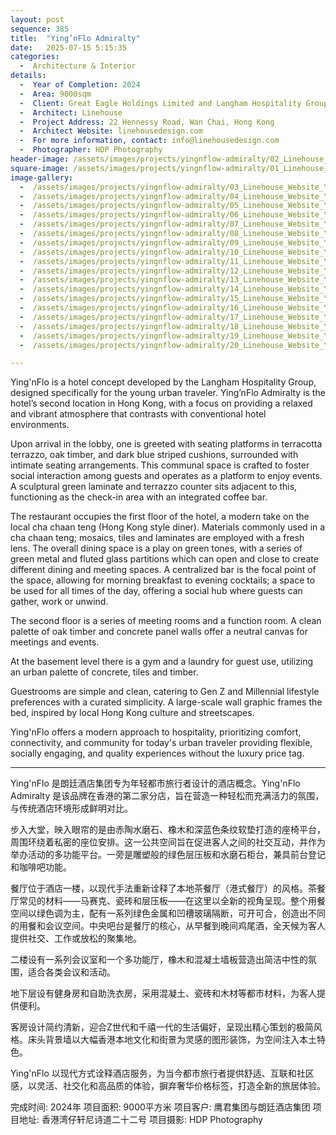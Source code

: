 ```yaml
---
layout: post
sequence: 385
title:  "Ying’nFlo Admiralty"
date:   2025-07-15 5:15:35
categories:
  -  Architecture & Interior
details:
  -  Year of Completion: 2024
  -  Area: 9000sqm  
  -  Client: Great Eagle Holdings Limited and Langham Hospitality Group
  -  Architect: Linehouse
  -  Project Address: 22 Hennessy Road, Wan Chai, Hong Kong
  -  Architect Website: linehousedesign.com
  -  For more information, contact: info@linehousedesign.com
  -  Photographer: HDP Photography
header-image: /assets/images/projects/yingnflow-admiralty/02_Linehouse_Website_YingnFlo_Admiralty_Header.jpg
square-image: /assets/images/projects/yingnflow-admiralty/01_Linehouse_Website_YingnFlo_Admiralty_Projects.jpg
image-gallery:
  -  /assets/images/projects/yingnflow-admiralty/03_Linehouse_Website_YingnFlo_Admiralty.jpg
  -  /assets/images/projects/yingnflow-admiralty/04_Linehouse_Website_YingnFlo_Admiralty.jpg
  -  /assets/images/projects/yingnflow-admiralty/05_Linehouse_Website_YingnFlo_Admiralty.jpg
  -  /assets/images/projects/yingnflow-admiralty/06_Linehouse_Website_YingnFlo_Admiralty.jpg
  -  /assets/images/projects/yingnflow-admiralty/07_Linehouse_Website_YingnFlo_Admiralty.jpg
  -  /assets/images/projects/yingnflow-admiralty/08_Linehouse_Website_YingnFlo_Admiralty.jpg
  -  /assets/images/projects/yingnflow-admiralty/09_Linehouse_Website_YingnFlo_Admiralty.jpg
  -  /assets/images/projects/yingnflow-admiralty/10_Linehouse_Website_YingnFlo_Admiralty.jpg
  -  /assets/images/projects/yingnflow-admiralty/11_Linehouse_Website_YingnFlo_Admiralty.jpg
  -  /assets/images/projects/yingnflow-admiralty/12_Linehouse_Website_YingnFlo_Admiralty.jpg
  -  /assets/images/projects/yingnflow-admiralty/13_Linehouse_Website_YingnFlo_Admiralty.jpg
  -  /assets/images/projects/yingnflow-admiralty/14_Linehouse_Website_YingnFlo_Admiralty.jpg
  -  /assets/images/projects/yingnflow-admiralty/15_Linehouse_Website_YingnFlo_Admiralty.jpg
  -  /assets/images/projects/yingnflow-admiralty/16_Linehouse_Website_YingnFlo_Admiralty.jpg
  -  /assets/images/projects/yingnflow-admiralty/17_Linehouse_Website_YingnFlo_Admiralty.jpg
  -  /assets/images/projects/yingnflow-admiralty/18_Linehouse_Website_YingnFlo_Admiralty.jpg
  -  /assets/images/projects/yingnflow-admiralty/19_Linehouse_Website_YingnFlo_Admiralty.jpg
  -  /assets/images/projects/yingnflow-admiralty/20_Linehouse_Website_YingnFlo_Admiralty.jpg

---
```

Ying'nFlo is a hotel concept developed by the Langham Hospitality Group, designed specifically for the young urban traveler. Ying’nFlo Admiralty is the hotel’s second location in Hong Kong, with a focus on providing a relaxed and vibrant atmosphere that contrasts with conventional hotel environments.

Upon arrival in the lobby, one is greeted with seating platforms in terracotta terrazzo, oak timber, and dark blue striped cushions, surrounded with intimate seating arrangements. This communal space is crafted to foster social interaction among guests and operates as a platform to enjoy events. A sculptural green laminate and terrazzo counter sits adjacent to this, functioning as the check-in area with an integrated coffee bar.  

The restaurant occupies the first floor of the hotel, a modern take on the local cha chaan teng (Hong Kong style diner). Materials commonly used in a cha chaan teng; mosaics, tiles and laminates are employed with a fresh lens. The overall dining space is a play on green tones, with a series of green metal and fluted glass partitions which can open and close to create different dining and meeting spaces. A centralized bar is the focal point of the space, allowing for morning breakfast to evening cocktails; a space to be used for all times of the day, offering a social hub where guests can gather, work or unwind.

The second floor is a series of meeting rooms and a function room. A clean palette of oak timber and concrete panel walls offer a neutral canvas for meetings and events. 

At the basement level there is a gym and a laundry for guest use, utilizing an urban palette of concrete, tiles and timber.

Guestrooms are simple and clean, catering to Gen Z and Millennial lifestyle preferences with a curated simplicity. A large-scale wall graphic frames the bed, inspired by local Hong Kong culture and streetscapes. 

Ying'nFlo offers a modern approach to hospitality, prioritizing comfort, connectivity, and community for today's urban traveler providing flexible, socially engaging, and quality experiences without the luxury price tag.

<hr>

Ying'nFlo 是朗廷酒店集团专为年轻都市旅行者设计的酒店概念。Ying'nFlo Admiralty 是该品牌在香港的第二家分店，旨在营造一种轻松而充满活力的氛围，与传统酒店环境形成鲜明对比。

步入大堂，映入眼帘的是由赤陶水磨石、橡木和深蓝色条纹软垫打造的座椅平台，周围环绕着私密的座位安排。这一公共空间旨在促进客人之间的社交互动，并作为举办活动的多功能平台。一旁是雕塑般的绿色层压板和水磨石柜台，兼具前台登记和咖啡吧功能。

餐厅位于酒店一楼，以现代手法重新诠释了本地茶餐厅（港式餐厅）的风格。茶餐厅常见的材料——马赛克、瓷砖和层压板——在这里以全新的视角呈现。整个用餐空间以绿色调为主，配有一系列绿色金属和凹槽玻璃隔断，可开可合，创造出不同的用餐和会议空间。中央吧台是餐厅的核心，从早餐到晚间鸡尾酒，全天候为客人提供社交、工作或放松的聚集地。

二楼设有一系列会议室和一个多功能厅，橡木和混凝土墙板营造出简洁中性的氛围，适合各类会议和活动。

地下层设有健身房和自助洗衣房，采用混凝土、瓷砖和木材等都市材料，为客人提供便利。

客房设计简约清新，迎合Z世代和千禧一代的生活偏好，呈现出精心策划的极简风格。床头背景墙以大幅香港本地文化和街景为灵感的图形装饰，为空间注入本土特色。

Ying'nFlo 以现代方式诠释酒店服务，为当今都市旅行者提供舒适、互联和社区感，以灵活、社交化和高品质的体验，摒弃奢华价格标签，打造全新的旅居体验。


完成时间: 2024年
项目面积: 9000平方米
项目客户: 鹰君集团与朗廷酒店集团
项目地址: 香港湾仔轩尼诗道二十二号
项目摄影: HDP Photography 

